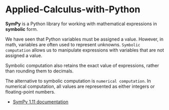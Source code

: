 # Applied-Calculus-with-Python

**SymPy** is a Python library for working with mathematical expressions in **symbolic** form.

We have seen that Python variables must be assigned a value. However, in math, variables are often used to represent unknowns. `Symbolic computation` allows us to manipulate expressions with variables that are not assigned a value.

Symbolic computation also retains the exact value of expressions, rather than rounding them to decimals. 

The alternative to symbolic computation is `numerical computation`. In numerical computation, all values are represented as either integers or floating-point numbers.

* [SymPy 1.11 documentation](https://docs.sympy.org/latest/tutorials/intro-tutorial/index.html)
